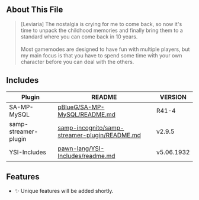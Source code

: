 ## About This File

> [Leviaria] The nostalgia is crying for me to come back, so now it's time to unpack the childhood memories and finally bring them to a standard where you can come back in 10 years. <br/>
> <br/>
> Most gamemodes are designed to have fun with multiple players, but my main focus is that you have to spend some time with your own character before you can deal with the others.

## Includes

| Plugin | README | VERSION |
| ------ | ------ | ------- |
| SA-MP-MySQL | [pBlueG/SA-MP-MySQL/README.md][PlDb] | R41-4
| samp-streamer-plugin | [samp-incognito/samp-streamer-plugin/README.md][PlGh] | v2.9.5
| YSI-Includes | [pawn-lang/YSI-Includes/readme.md][MlGI] | v5.06.1932

[PlDb]: <https://github.com/pBlueG/SA-MP-MySQL/blob/master/README.md>
[PlGh]: <https://github.com/samp-incognito/samp-streamer-plugin/blob/master/README.md>
[MlGI]: <https://github.com/pawn-lang/YSI-Includes/blob/5.x/readme.md>

## Features

- ✨ Unique features will be added shortly.
